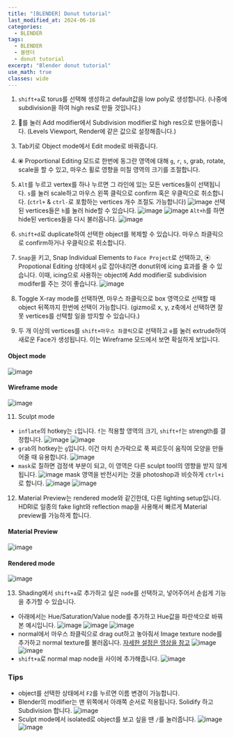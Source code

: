 ```yaml
---
title: "[BLENDER] Donut tutorial"
last_modified_at: 2024-06-16
categories:
  - BLENDER
tags:
  - BLENDER
  - 블렌더
  - donut tutorial
excerpt: "Blender donut tutorial"
use_math: true
classes: wide
---
```


1. `shift+a`로 torus를 선택해 생성하고 default값을 low poly로 생성합니다. (나중에 subdivision을 하여 high res로 만들 것입니다.)

2. 🔧를 눌러 Add modifier에서 Subdivision modifier로 high res으로 만들어줍니다. (Levels Viewport, Render에 같은 값으로 설정해줍니다.)

3. Tab키로 Object mode에서 Edit mode로 바꿔줍니다.

4. ⦿ Proportional Editing 모드로 한번에 동그란 영역에 대해 `g`, `r`, `s`, grab, rotate, scale을 할 수 있고, 마우스 휠로 영향을 미칠 영역의 크기를 조절합니다.

5. `Alt`를 누르고 vertex를 하나 누르면 그 라인에 있는 모든 vertices들이 선택됩니다. `s`를 눌러 scale하고 마우스 왼쪽 클릭으로 confirm 혹은 우클릭으로 취소합니다. (`ctrl+` & `ctrl-`로 포함하는 vertices 개수 조절도 가능합니다)
![image](https://github.com/sandokim/sandokim.github.io/assets/74639652/f84205c4-b0c9-4784-aa36-ef705d12af48)
선택된 vertices들은 `h`를 눌러 hide할 수 있습니다.
![image](https://github.com/sandokim/sandokim.github.io/assets/74639652/5b16cbfd-ce24-4c5d-9d5d-57d6e7a55544)
![image](https://github.com/sandokim/sandokim.github.io/assets/74639652/0cf8c9bf-e5a0-4a15-8488-e2f9b8b8599d)
`Alt+h`를 하면 hide된 vertices들을 다시 불러옵니다.
![image](https://github.com/sandokim/sandokim.github.io/assets/74639652/f2734556-eb4d-4d50-9003-afcae085be0b)

7. `shift+d`로 duplicate하여 선택한 object를 복제할 수 있습니다. 마우스 좌클릭으로 confirm하거나 우클릭으로 취소합니다.

8. `Snap`을 키고, Snap Individual Elements to `Face Project`로 선택하고, ⦿ Propotional Editing 상태에서 `g`로 잡아내리면 donut위에 icing 효과를 줄 수 있습니다. 이때, icing으로 사용하는 object에 Add modifier로 subdivision modifer를 주는 것이 좋습니다.
![image](https://github.com/sandokim/sandokim.github.io/assets/74639652/dd938f91-3a6e-48ff-b88c-c870cbfdc011)


9. Toggle X-ray mode를 선택하면, 마우스 좌클릭으로 box 영역으로 선택할 때 object 뒤쪽까지 한번에 선택이 가능합니다. (gizmo로 x, y, z축에서 선택하면 잘못 vertices를 선택할 일을 방지할 수 있습니다.)

10. 두 개 이상의 vertices를 `shift+마우스 좌클릭`으로 선택하고 `e`를 눌러 extrude하여 새로운 Face가 생성됩니다. 이는 Wireframe 모드에서 보면 확실하게 보입니다.
#### Object mode
![image](https://github.com/sandokim/sandokim.github.io/assets/74639652/2b69abc0-1482-4248-bab4-582d78383403)
#### Wireframe mode
![image](https://github.com/sandokim/sandokim.github.io/assets/74639652/3b822872-2733-40df-a267-118514c2ddb9)

11. Sculpt mode
- `inflate`의 hotkey는 `i`입니다. `f`는 적용할 영역의 크기, `shift+f`는 strength를 결정합니다.
![image](https://github.com/sandokim/sandokim.github.io/assets/74639652/5d8c11b3-2261-4223-b72d-dc04fe8ab241)
![image](https://github.com/sandokim/sandokim.github.io/assets/74639652/3e8fc4be-c01c-4629-b4b9-2e47954909e3)
- `grab`의 hotkey는 `g`입니다. 이건 마치 손가락으로 푹 찌르듯이 움직여 모양을 만들어줄 때 유용합니다.
![image](https://github.com/sandokim/sandokim.github.io/assets/74639652/aaf831f0-0c6f-40eb-9341-e92cff9390af)
- `mask`로 칠하면 검정색 부분이 되고, 이 영역은 다른 sculpt tool의 영향을 받지 않게됩니다.
![image](https://github.com/sandokim/sandokim.github.io/assets/74639652/f2c31cb1-7a4e-451a-9159-adee13584e94)
mask 영역을 반전시키는 것을 photoshop과 비슷하게 `ctrl+i`로 합니다.
![image](https://github.com/sandokim/sandokim.github.io/assets/74639652/e47a6467-47bf-460e-b1e0-0b46a26bc6f6)
![image](https://github.com/sandokim/sandokim.github.io/assets/74639652/68c567f0-99e6-4ebb-a55b-b6ef13514615)

12. Material Preview는 rendered mode와 같긴한데, 다른 lighting setup입니다. HDRI로 일종의 fake light와 reflection map을 사용해서 빠르게 Material preview를 가능하게 합니다.
#### Material Preview
![image](https://github.com/sandokim/sandokim.github.io/assets/74639652/7fad99f7-97db-4816-bcda-8b30d0eed05a)
#### Rendered mode
![image](https://github.com/sandokim/sandokim.github.io/assets/74639652/3a571e50-2f7c-406a-9507-066b623192dd)

13. Shading에서 `shift+a`로 추가하고 싶은 `node`를 선택하고, 넣어주어서 손쉽게 기능을 추가할 수 있습니다.
- 아래에서는 Hue/Saturation/Value node를 추가하고 Hue값을 파란색으로 바꿔본 예시입니다.
![image](https://github.com/sandokim/sandokim.github.io/assets/74639652/44532dcc-7085-49b3-9742-ffea90dcbbdc)
![image](https://github.com/sandokim/sandokim.github.io/assets/74639652/2c69a623-d581-41db-853d-a64108b74615)
![image](https://github.com/sandokim/sandokim.github.io/assets/74639652/d73fea8f-865a-4007-8c2b-05a66b6d486f)
- normal에서 마우스 좌클릭으로 drag out하고 놓아줘서 Image texture node를 추가하고 normal texture를 불러옵니다. [자세한 설정은 영상을 참고](https://youtu.be/fsLO1F5x7yM?si=YAJxZNTXMY2tS7LT&t=682)
![image](https://github.com/sandokim/sandokim.github.io/assets/74639652/c761c25a-7b4e-43d4-99c8-d520522f8c1d)
![image](https://github.com/sandokim/sandokim.github.io/assets/74639652/85f13b31-2369-40cb-8e93-b6803afc35e5)
- `shift+a`로 normal map node을 사이에 추가해줍니다.
![image](https://github.com/sandokim/sandokim.github.io/assets/74639652/3c37b532-1bf1-4b28-ad45-d262c084fc7e)


### Tips
- object를 선택한 상태에서 `F2`를 누르면 이름 변경이 가능합니다.
- Blender의 modifier는 맨 위쪽에서 아래쪽 순서로 적용됩니다. Solidify 하고 Subdivision 합니다.
![image](https://github.com/sandokim/sandokim.github.io/assets/74639652/d622c3a5-9211-4e3b-89e0-1c6a68bdb0d5)
- Sculpt mode에서 isolated로 object를 보고 싶을 땐 `/`를 눌러줍니다.
![image](https://github.com/sandokim/sandokim.github.io/assets/74639652/5949c971-05cb-4788-a5e9-3de486c2242b)
![image](https://github.com/sandokim/sandokim.github.io/assets/74639652/552b63e7-8237-4190-9ec1-125bfd68be55)




